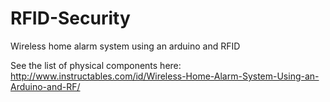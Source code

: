 # RFID-Security
Wireless home alarm system using an arduino and RFID

See the list of physical components here: 
http://www.instructables.com/id/Wireless-Home-Alarm-System-Using-an-Arduino-and-RF/
